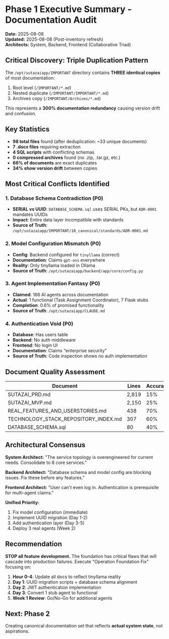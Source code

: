 # Phase 1 Executive Summary - Documentation Audit

**Date:** 2025-08-08  
**Updated:** 2025-08-08 (Post-inventory refresh)  
**Architects:** System, Backend, Frontend (Collaborative Triad)

## Critical Discovery: Triple Duplication Pattern

The `/opt/sutazaiapp/IMPORTANT` directory contains **THREE identical copies** of most documentation:
1. Root level (`/IMPORTANT/*.md`)
2. Nested duplicate (`/IMPORTANT/IMPORTANT/*.md`) 
3. Archives copy (`/IMPORTANT/Archives/*.md`)

This represents a **300% documentation redundancy** causing version drift and confusion.

## Key Statistics
- **98 total files** found (after deduplication: ~33 unique documents)
- **7 .docx files** requiring extraction
- **4 SQL scripts** with conflicting schemas
- **0 compressed archives** found (no .zip, .tar.gz, etc.)
- **66% of documents** are exact duplicates
- **34% show version drift** between copies

## Most Critical Conflicts Identified

### 1. Database Schema Contradiction (P0)
- **SERIAL vs UUID**: `DATABASE_SCHEMA.sql` uses SERIAL PKs, but `ADR-0001` mandates UUIDs
- **Impact**: Entire data layer incompatible with standards
- **Source of Truth**: `/opt/sutazaiapp/IMPORTANT/10_canonical/standards/ADR-0001.md`

### 2. Model Configuration Mismatch (P0)
- **Config**: Backend configured for `tinyllama` (correct)
- **Documentation**: Claims `gpt-oss` everywhere
- **Reality**: Only tinyllama loaded in Ollama
- **Source of Truth**: `/opt/sutazaiapp/backend/app/core/config.py`

### 3. Agent Implementation Fantasy (P0)
- **Claimed**: 166 AI agents across documentation
- **Actual**: 1 functional (Task Assignment Coordinator), 7 Flask stubs
- **Completion**: 0.6% of promised functionality
- **Source of Truth**: `/opt/sutazaiapp/CLAUDE.md`

### 4. Authentication Void (P0)
- **Database**: Has users table
- **Backend**: No auth middleware
- **Frontend**: No login UI
- **Documentation**: Claims "enterprise security"
- **Source of Truth**: Code inspection shows no auth implementation

## Document Quality Assessment

| Document | Lines | Accurate | Unclear | Wrong | Missing |
|----------|-------|----------|---------|--------|---------|
| SUTAZAI_PRD.md | 2,819 | 15% | 40% | 35% | 10% |
| SUTAZAI_MVP.md | 2,150 | 25% | 45% | 20% | 10% |
| REAL_FEATURES_AND_USERSTORIES.md | 438 | 70% | 20% | 5% | 5% |
| TECHNOLOGY_STACK_REPOSITORY_INDEX.md | 307 | 60% | 25% | 10% | 5% |
| DATABASE_SCHEMA.sql | 80 | 40% | 0% | 60% | 0% |

## Architectural Consensus

**System Architect:** "The service topology is overengineered for current needs. Consolidate to 8 core services."

**Backend Architect:** "Database schema and model config are blocking issues. Fix these before any features."

**Frontend Architect:** "User can't even log in. Authentication is prerequisite for multi-agent claims."

**Unified Priority:**
1. Fix model configuration (immediate)
2. Implement UUID migration (Day 1-2)
3. Add authentication layer (Day 3-5)
4. Deploy 3 real agents (Week 2)

## Recommendation

**STOP all feature development.** The foundation has critical flaws that will cascade into production failures. Execute "Operation Foundation Fix" focusing on:

1. **Hour 0-4**: Update all docs to reflect tinyllama reality
2. **Day 1**: UUID migration scripts + database schema alignment  
3. **Day 2**: JWT authentication implementation
4. **Day 3**: Convert 1 stub agent to functional
5. **Week 1 Review**: Go/No-Go for additional agents

## Next: Phase 2
Creating canonical documentation set that reflects **actual system state**, not aspirations.